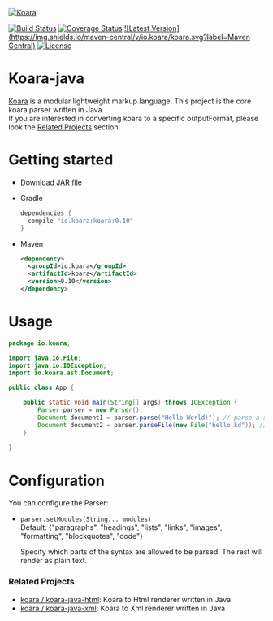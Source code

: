 [![Koara](http://www.koara.io/logo.png)](http://www.koara.io)

[![Build Status](https://img.shields.io/travis/koara/koara-java.svg)](https://travis-ci.org/koara/koara-java)
[![Coverage Status](https://img.shields.io/coveralls/koara/koara-java.svg)](https://coveralls.io/github/koara/koara-java?branch=master)
[![Latest Version](https://img.shields.io/maven-central/v/io.koara/koara.svg?label=Maven Central)](http://search.maven.org/#search%7Cga%7C1%7Ckoara)
[![License](https://img.shields.io/badge/License-Apache%202.0-blue.svg)](https://github.com/koara/koara-java/blob/master/LICENSE)

# Koara-java
[Koara](http://www.koara.io) is a modular lightweight markup language. This project is the core koara parser written in Java.  
If you are interested in converting koara to a specific outputFormat, please look the [Related Projects](#related-projects) section.

# Getting started
- Download [JAR file](http://repo1.maven.org/maven2/io/koara/koara/0.10/koara-0.10.jar)
- Gradle

  ```groovy
  dependencies {
	compile "io.koara:koara:0.10"
  }
  ```
  
- Maven

  ```xml
  <dependency>
    <groupId>io.koara</groupId>
    <artifactId>koara</artifactId>
    <version>0.10</version>
  </dependency>
  ```

# Usage
```java
package io.koara;

import java.io.File;
import java.io.IOException;
import io.koara.ast.Document;

public class App {

	public static void main(String[] args) throws IOException {
		Parser parser = new Parser();
		Document document1 = parser.parse("Hello World!"); // parse a string
		Document document2 = parser.parseFile(new File("hello.kd")); // parse a file
	}
	
}
```

# Configuration
You can configure the Parser:

- `parser.setModules(String... modules)`  
   Default:	{"paragraphs", "headings", "lists", "links", "images", "formatting", "blockquotes", "code"}
   
   Specify which parts of the syntax are allowed to be parsed. The rest will render as plain text.

### Related Projects

- [koara / koara-java-html](http://www.github.com/koara/koara-java-html): Koara to Html renderer written in Java
- [koara / koara-java-xml](http://www.github.com/koara/koara-java-html): Koara to Xml renderer written in Java